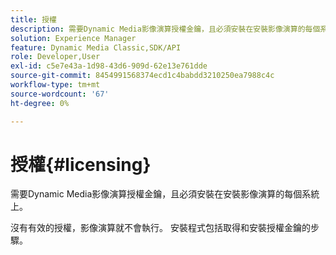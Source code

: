 ```yaml
---
title: 授權
description: 需要Dynamic Media影像演算授權金鑰，且必須安裝在安裝影像演算的每個系統上。
solution: Experience Manager
feature: Dynamic Media Classic,SDK/API
role: Developer,User
exl-id: c5e7e43a-1d98-43d6-909d-62e13e761dde
source-git-commit: 8454991568374ecd1c4babdd3210250ea7988c4c
workflow-type: tm+mt
source-wordcount: '67'
ht-degree: 0%

---
```


# 授權{#licensing}

需要Dynamic Media影像演算授權金鑰，且必須安裝在安裝影像演算的每個系統上。

沒有有效的授權，影像演算就不會執行。 安裝程式包括取得和安裝授權金鑰的步驟。

